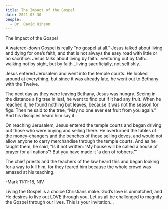 ```yaml
---
title: The Impact of the Gospel
date: 2021-05-30
people:
  - Dr. David Hinson
---
```


The Impact of the Gospel

A watered-down Gospel is really “no gospel at all.” Jesus talked about living and dying for one’s faith, and that is not always the easy road with little or no sacrifice.  Jesus talks about living by faith…venturing out by faith…walking not by sight, but by faith…living sacrificially, not selfishly.

Jesus entered Jerusalem and went into the temple courts. He looked around at everything, but since it was already late, he went out to Bethany with the Twelve.

The next day as they were leaving Bethany, Jesus was hungry. Seeing in the distance a fig tree in leaf, he went to find out if it had any fruit. When he reached it, he found nothing but leaves, because it was not the season for figs. Then he said to the tree, “May no one ever eat fruit from you again.” And his disciples heard him say it.

On reaching Jerusalem, Jesus entered the temple courts and began driving out those who were buying and selling there. He overturned the tables of the money-changers and the benches of those selling doves, and would not allow anyone to carry merchandise through the temple courts. And as he taught them, he said, “Is it not written: ‘My house will be called a house of prayer for all nations'? But you have made it 'a den of robbers.’”

The chief priests and the teachers of the law heard this and began looking for a way to kill him, for they feared him because the whole crowd was amazed at his teaching.

-Mark 11:11-18, NIV

Living the Gospel is a choice Christians make. God’s love is unmatched, and He desires to live out LOVE through you. Let us all be challenged to magnify the Gospel through our lives. This is your invitation…



